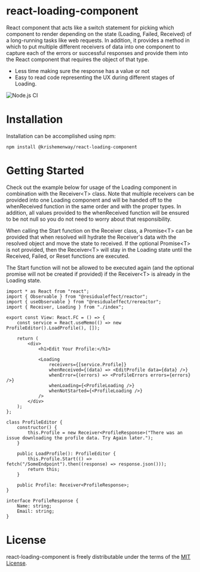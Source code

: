 # react-loading-component

React component that acts like a switch statement for picking which component to render depending on the state (Loading, Failed, Received) of a long-running tasks like web requests. In addition, it provides a method in which to put multiple different receivers of data into one component to capture each of the errors or successful responses and provide them into the React component that requires the object of that type.

* Less time making sure the response has a value or not
* Easy to read code representing the UX during different stages of Loading.

![Node.js CI](https://github.com/krishemenway/react-loading-component/workflows/Node.js%20CI/badge.svg?branch=main)

# Installation

Installation can be accomplished using npm:

`npm install @krishemenway/react-loading-component`

# Getting Started

Check out the example below for usage of the Loading component in combination with the Receiver\<T\> class. Note that multiple receivers can be provided into one Loading component and will be handed off to the whenReceived function in the same order and with the proper types. In addition, all values provided to the whenReceived function will be ensured to be not null so you do not need to worry about that responsibility.

When calling the Start function on the Receiver class, a Promise\<T\> can be provided that when resolved will hydrate the Receiver's data with the resolved object and move the state to received. If the optional Promise\<T\> is not provided, then the Receiver\<T\> will stay in the Loading state until the Received, Failed, or Reset functions are executed.

The Start function will not be allowed to be executed again (and the optional promise will not be created if provided) if the Receiver\<T\> is already in the Loading state.

```tsx
import * as React from "react";
import { Observable } from "@residualeffect/reactor";
import { useObservable } from "@residualeffect/rereactor";
import { Receiver, Loading } from "./index";

export const View: React.FC = () => {
	const service = React.useMemo(() => new ProfileEditor().LoadProfile(), []);
	
	return (
		<div>
			<h1>Edit Your Profile:</h1>

			<Loading
				receivers={[service.Profile]}
				whenReceived={(data) => <EditProfile data={data} />}
				whenError={(errors) => <ProfileErrors errors={errors} />}
				whenLoading={<ProfileLoading />}
				whenNotStarted={<ProfileLoading />}
			/>
		</div>
	);
};

class ProfileEditor {
	constructor() {
		this.Profile = new Receiver<ProfileResponse>("There was an issue downloading the profile data. Try Again later.");
	}

	public LoadProfile(): ProfileEditor {
		this.Profile.Start(() => fetch("/SomeEndpoint").then((response) => response.json()));
		return this;
	}

	public Profile: Receiver<ProfileResponse>;
}

interface ProfileResponse {
	Name: string;
	Email: string;
}
```

# License

react-loading-component is freely distributable under the terms of the [MIT License](LICENSE).
